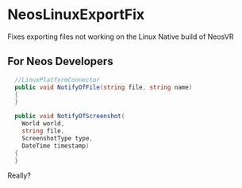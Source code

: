 # NeosLinuxExportFix
Fixes exporting files not working on the Linux Native build of NeosVR

## For Neos Developers
```cs
  //LinuxPlatformConnector
  public void NotifyOfFile(string file, string name)
  {
  }

  public void NotifyOfScreenshot(
    World world,
    string file,
    ScreenshotType type,
    DateTime timestamp)
  {
  }
```
Really?
